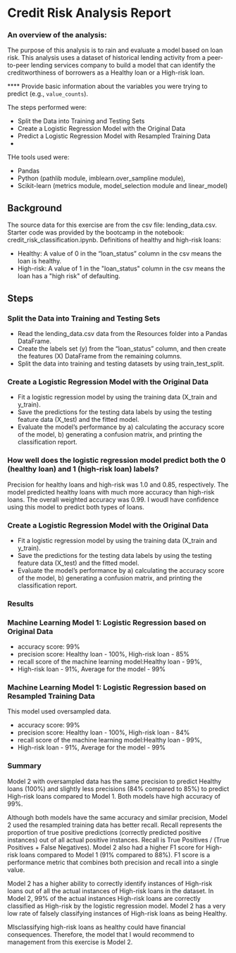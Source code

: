 # Credit Risk Analysis Report

### An overview of the analysis: 
The purpose of this analysis is to rain and evaluate a model based on loan risk. 
This analysis uses a dataset of historical lending activity from a peer-to-peer lending services company to build a model that can identify the creditworthiness of borrowers as a Healthy loan or a High-risk loan.

**** Provide basic information about the variables you were trying to predict (e.g., `value_counts`).

The steps performed were:
- Split the Data into Training and Testing Sets
- Create a Logistic Regression Model with the Original Data
- Predict a Logistic Regression Model with Resampled Training Data
- 
THe tools used were:
- Pandas
- Python (pathlib module, imblearn.over_sampline module), 
- Scikit-learn (metrics module, model_selection module and linear_model)

## Background
The source data for this exercise are from the csv file: lending_data.csv.
Starter code was provided by the bootcamp in the notebook: credit_risk_classification.ipynb.
Definitions of healthy and high-risk loans:
- Healthy: A value of 0 in the “loan_status” column in the csv means the loan is healthy. 
- High-risk: A value of 1 in the "loan_status" column in the csv means the loan has a "high risk" of defaulting.

## Steps
### Split the Data into Training and Testing Sets
- Read the lending_data.csv data from the Resources folder into a Pandas DataFrame.
- Create the labels set (y) from the “loan_status” column, and then create the features (X) DataFrame from the remaining columns.
- Split the data into training and testing datasets by using train_test_split.

### Create a Logistic Regression Model with the Original Data
- Fit a logistic regression model by using the training data (X_train and y_train).
- Save the predictions for the testing data labels by using the testing feature data (X_test) and the fitted model.
- Evaluate the model’s performance by a) calculating the accuracy score of the model, b) generating a confusion matrix, and printing the classification report.
### How well does the logistic regression model predict both the 0 (healthy loan) and 1 (high-risk loan) labels?
Precision for healthy loans and high-risk was 1.0 and 0.85, respectively.   The model predicted healthy loans with much more accuracy than high-risk loans.  The overall weighted accuracy was 0.99.  I woudl have confidence using this model to predict both types of loans.


### Create a Logistic Regression Model with the Original Data
- Fit a logistic regression model by using the training data (X_train and y_train).
- Save the predictions for the testing data labels by using the testing feature data (X_test) and the fitted model.
- Evaluate the model’s performance by a) calculating the accuracy score of the model, b) generating a confusion matrix, and printing the classification report.

### Results
### Machine Learning Model 1: Logistic Regression based on Original Data
  - accuracy score: 99%
  - precision score: Healthy loan - 100%, High-risk loan - 85%
  - recall score of the machine learning model:Healthy loan - 99%, 
  - High-risk loan - 91%, Average for the model - 99%

### Machine Learning Model 1: Logistic Regression based on Resampled Training Data
This model used oversampled data.
  - accuracy score: 99%
  - precision score: Healthy loan - 100%, High-risk loan - 84%
  - recall score of the machine learning model:Healthy loan - 99%, 
  - High-risk loan - 91%, Average for the model - 99%

### Summary
Model 2 with oversampled data has the same precision to predict Healthy loans (100%) and slightly less precisions (84% compared to 85%) to predict High-risk loans compared to Model 1. Both models have high accuracy of 99%.  

Although both models have the same accuracy and similar precision, Model 2 used the resampled training data has better recall.  Recall represents the proportion of true positive predictions (correctly predicted positive instances) out of all actual positive instances. Recall is True Positives / (True Positives + False Negatives).  Model 2 also had a higher F1 score for High-risk loans compared to Model 1 (91% compared to 88%).  F1 score is a performance metric that combines both precision and recall into a single value.

Model 2 has a higher ability to correctly identify instances of High-risk loans out of all the actual instances of High-risk loans in the dataset.
In Model 2, 99% of the actual instances High-risk loans are correctly classified as High-risk by the logistic regression model. 
Model 2 has a very low rate of falsely classifying instances of High-risk loans as being Healthy.

MIsclassifying high-risk loans as healthy could have financial consequences.  Therefore, the model that I would recommend to management from this exercise is Model 2.
